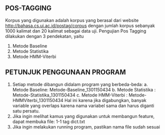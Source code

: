 POS-TAGGING
--------------
Korpus yang digunakan adalah korpus yang berasal dari website http://bahasa.cs.ui.ac.id/postag/corpus dengan jumlah korpus sebanyak 1000 kalimat dan 20 kalimat sebagai data uji. Pengujian Pos Tagging dilakukan dengan 3 pendekatan, yaitu
1. Metode Baseline
2. Metode Statistika
3. Metode HMM-Viterbi

PETUNJUK PENGGUNAAN PROGRAM
--------------------------------------------------

1. Setiap metode dibangun didalam program yang berbeda-beda:
a. Metode Baseline: Metode-Baseline_1301150434
b. Metode Statistika : Metode-Statistika_1301150434
c. Metode HMM-Viterbi : Metode-HMMViterbi_1301150434
Hal ini karena jika digabungkan, banyak variable yang overlaps karena nama variabel sama dan harus diganti satu persatu.
2. Jika ingin melihat kamus yang digunakan untuk membangun feature, dapat membuka file: 1-1 tag dict.txt
3. Jika ingin melakukan running program, pastikan nama file sudah sesuai
